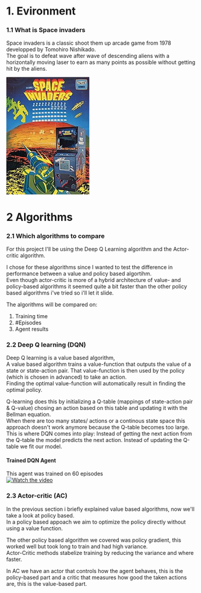 # 1. Evironment
### 1.1 What is Space invaders

Space invaders is a classic shoot them up arcade game from 1978 developped by Tomohiro Nishikado. <br>
The goal is to defeat wave after wave of descending aliens with a horizontally moving laser to earn as many points as possible without getting hit by the aliens.<br>

![Screenshot](Space_Invaders.jpg)

# 2 Algorithms

### 2.1 Which algorithms to compare

For this project I'll be using the Deep Q Learning algorithm and the Actor-critic algorithm. <br>

I chose for these algorithms since I wanted to test the difference in performance between a value and policy based algortihm.<br>
Even though actor-critic is more of a hybrid architecture of value- and policy-based algorithms it seemed quite a bit faster than the other policy based algorithms i've tried so i'll let it slide.<br>

The algorithms will be compared on: <ol> <li>Training time</li> <li>#Episodes</li> <li>Agent results</li> </ol>   

### 2.2 Deep Q learning (DQN)

Deep Q learning is a value based algorithm, <br>
A value based algorithm trains a value-function that outputs the value of a state or state-action pair. That value-function is then used by the policy (which is chosen in advanced) to take an action. <br>
Finding the optimal value-function will automatically result in finding the optimal policy.

Q-learning does this by initializing a Q-table (mappings of state-action pair & Q-value) chosing an action based on this table and updating it with the Bellman equation. <br>
When there are too many states/ actions or a continous state space  this approach doesn't work anymore because the Q-table becomes too large. <br>
This is where DQN comes into play: 
    Instead of getting the next action from the Q-table the model predicts the next action.
    Instead of updating the Q-table we fit our model.

#### Trained DQN Agent
This agent was trained on 60 episodes <br>
[![Watch the video](https://img.youtube.com/vi/2Gu2V13gedw/maxresdefault.jpg)](https://youtu.be/2Gu2V13gedw)


### 2.3 Actor-critic (AC)

In the previous section i briefly explained value based algorithms, now we'll take a look at policy based.<br>
In a policy based appoach we aim to optimize the policy directly without using a value function. <br>

The other policy based algorithm we covered was policy gradient, this worked well but took long to train and had high variance.<br>
Actor-Critic methods stabelize training by reducing the variance and where faster. <br>

In AC we have an actor that controls how the agent behaves, this is the policy-based part and a critic that measures how good the taken actions are, this is the value-based part.<br>
